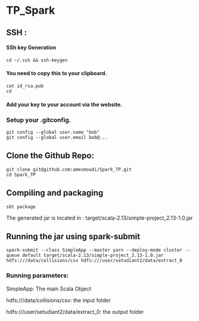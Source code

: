 # TP_Spark

## SSH :
#### SSh key Generation 
```
cd ~/.ssh && ssh-keygen
```
####  You need to copy this to your clipboard.
```
cat id_rsa.pub
cd
```
####  Add your key to your account via the website.

### Setup your .gitconfig.
```
git config --global user.name "bob"
git config --global user.email bob@... 
```

## Clone the Github Repo:
```
git clone git@github.com:amesmoudi/Spark_TP.git
cd Spark_TP 
```

## Compiling and packaging
```
sbt package
```

The generated jar is located in : target/scala-2.13/simple-project_2.13-1.0.jar

## Running the jar using spark-submit


```
spark-submit --class SimpleApp --master yarn --deploy-mode cluster --queue default target/scala-2.13/simple-project_2.13-1.0.jar hdfs:///data/collisions/csv hdfs:///user/setudiant2/data/extract_0
```

### Running parameters: 

SimpleApp: The main Scala Object

hdfs:///data/collisions/csv: the input folder 

hdfs:///user/setudiant2/data/extract_0: the output folder
